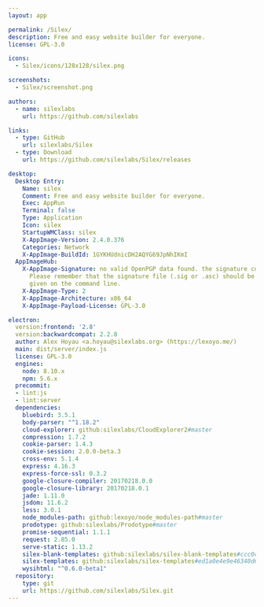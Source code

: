 ```yaml
---
layout: app

permalink: /Silex/
description: Free and easy website builder for everyone.
license: GPL-3.0

icons:
  - Silex/icons/128x128/silex.png

screenshots:
  - Silex/screenshot.png

authors:
  - name: silexlabs
    url: https://github.com/silexlabs

links:
  - type: GitHub
    url: silexlabs/Silex
  - type: Download
    url: https://github.com/silexlabs/Silex/releases

desktop:
  Desktop Entry:
    Name: silex
    Comment: Free and easy website builder for everyone.
    Exec: AppRun
    Terminal: false
    Type: Application
    Icon: silex
    StartupWMClass: silex
    X-AppImage-Version: 2.4.0.376
    Categories: Network
    X-AppImage-BuildId: 1GYKHUdnicDH2AQYG69JpNhIKmI
  AppImageHub:
    X-AppImage-Signature: no valid OpenPGP data found. the signature could not be verified.
      Please remember that the signature file (.sig or .asc) should be the first file
      given on the command line.
    X-AppImage-Type: 2
    X-AppImage-Architecture: x86_64
    X-AppImage-Payload-License: GPL-3.0

electron:
  version:frontend: '2.8'
  version:backwardcompat: 2.2.8
  author: Alex Hoyau <a.hoyau@silexlabs.org> (https://lexoyo.me/)
  main: dist/server/index.js
  license: GPL-3.0
  engines:
    node: 8.10.x
    npm: 5.6.x
  precommit:
  - lint:js
  - lint:server
  dependencies:
    bluebird: 3.5.1
    body-parser: "^1.18.2"
    cloud-explorer: github:silexlabs/CloudExplorer2#master
    compression: 1.7.2
    cookie-parser: 1.4.3
    cookie-session: 2.0.0-beta.3
    cross-env: 5.1.4
    express: 4.16.3
    express-force-ssl: 0.3.2
    google-closure-compiler: 20170218.0.0
    google-closure-library: 20170218.0.1
    jade: 1.11.0
    jsdom: 11.6.2
    less: 3.0.1
    node_modules-path: github:lexoyo/node_modules-path#master
    prodotype: github:silexlabs/Prodotype#master
    promise-sequential: 1.1.1
    request: 2.85.0
    serve-static: 1.13.2
    silex-blank-templates: github:silexlabs/silex-blank-templates#ccc0c2292ba609dadd89b43710f0a1ed1c9c7cdd
    silex-templates: github:silexlabs/silex-templates#ed1a0e4e9e46340d6785e97a9fcca21db3077626
    wysihtml: "^0.6.0-beta1"
  repository:
    type: git
    url: https://github.com/silexlabs/Silex.git
---
```

